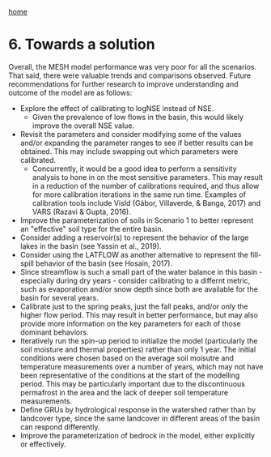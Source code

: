 ---
---

[home](home.html)

# 6. Towards a solution

Overall, the MESH model performance was very poor for all the scenarios. That said, there were valuable trends and comparisons observed. Future recommendations for further research to improve understanding and outcome of the model are as follows:

- Explore the effect of calibrating to logNSE instead of NSE.
    - Given the prevalence of low flows in the basin, this would likely improve the overall NSE value.
- Revisit the parameters and consider modifying some of the values and/or expanding the parameter ranges to see if better results can be obtained. This may include swapping out which parameters were calibrated.
    - Concurrently, it would be a good idea to perform a sensitivity analysis to hone in on the most sensitive parameters. This may result in a reduction of the number of calibrations required, and thus allow for more calibration iterations in the same run time. Examples of calibration tools include VisId (Gábor, Villaverde, & Banga, 2017) and VARS (Razavi & Gupta, 2016).
- Improve the parameterization of soils in Scenario 1 to better represent an "effective" soil type for the entire basin.
- Consider adding a reservoir(s) to represent the behavior of the large lakes in the basin (see Yassin et al., 2019).
- Consider using the LATFLOW as another alternative to represent the fill-spill behavior of the basin (see Hosain, 2017).
- Since streamflow is such a small part of the water balance in this basin - especially during dry years - consider calibrating to a differnt metric, such as evaporation and/or snow depth since both are available for the basin for several years. 
- Calibrate just to the spring peaks, just the fall peaks, and/or only the higher flow period. This may result in better performance, but may also provide more information on the key parameters for each of those dominant behaviors.
- Iteratively run the spin-up period to initialize the model (particularly the soil moisture and thermal properties) rather than only 1 year. The initial conditions were chosen based on the average soil moisutre and temperature measurements over a number of years, which may not have been representative of the conditions at the start of the modelling period. This may be particularly important due to the discontinuous permafrost in the area and the lack of deeper soil temperature measurements. 
- Define GRUs by hydrological response in the watershed rather than by landcover type, since the same landcover in different areas of the basin can respond differently.
- Improve the parameterization of bedrock in the model, either explicitly or effectively.
